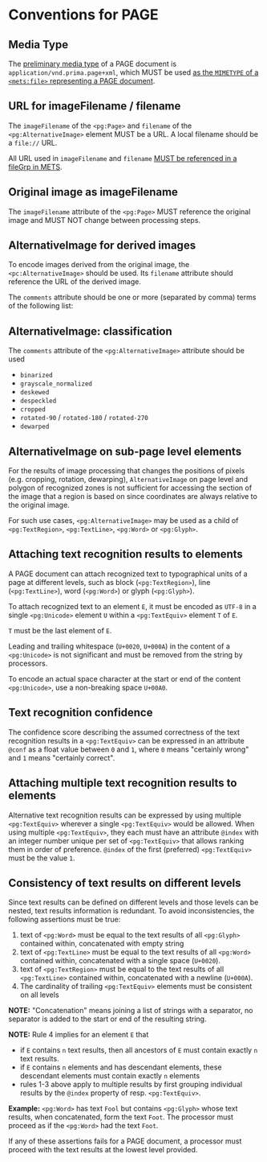 # Conventions for PAGE

## Media Type

The [preliminary media type](https://github.com/OCR-D/spec/issues/33) of a PAGE
document is `application/vnd.prima.page+xml`, which MUST be used [as the `MIMETYPE` of a `<mets:file>`
representing a PAGE document](https://ocr-d.github.io/mets#media-type-for-page-xml).

## URL for imageFilename / filename

The `imageFilename` of the `<pg:Page>` and `filename` of the
`<pg:AlternativeImage>` element MUST be a URL. A local filename should be a
`file://` URL.

All URL used in `imageFilename` and `filename` [MUST be referenced in a fileGrp
in METS](https://ocr-d.github.io/mets#if-in-page-then-in-mets).

## Original image as imageFilename

The `imageFilename` attribute of the `<pg:Page>` MUST reference the original
image and MUST NOT change between processing steps.

## AlternativeImage for derived images

To encode images derived from the original image, the `<pc:AlternativeImage>`
should be used. Its `filename` attribute should reference the URL of the
derived image.

The `comments` attribute should be one or more (separated by comma) terms of
the following list:

## AlternativeImage: classification

The `comments` attribute of the `<pg:AlternativeImage>` attribute should be used

  * `binarized`
  * `grayscale_normalized`
  * `deskewed`
  * `despeckled`
  * `cropped`
  * `rotated-90` / `rotated-180` / `rotated-270`
  * `dewarped`

## AlternativeImage on sub-page level elements

For the results of image processing that changes the positions of pixels (e.g.
cropping, rotation, dewarping), `AlternativeImage` on page level and polygon of
recognized zones is not sufficient for accessing the section of the image that a region is based on
since coordinates are always relative to the original image.

For such use cases, `<pg:AlternativeImage>` may be used as a child of
`<pg:TextRegion>`, `<pg:TextLine>`, `<pg:Word>` or `<pg:Glyph>`.

## Attaching text recognition results to elements

A PAGE document can attach recognized text to typographical units of
a page at different levels, such as block (`<pg:TextRegion>`), line
(`<pg:TextLine>`), word (`<pg:Word>`) or glyph (`<pg:Glyph>`).

To attach recognized text to an element `E`, it must be encoded as
`UTF-8` in a single `<pg:Unicode>` element `U` within a `<pg:TextEquiv>`
element `T` of `E`.

`T` must be the last element of `E`.

Leading and trailing whitespace (`U+0020`, `U+000A`) in the content of a
`<pg:Unicode>` is not significant and must be removed from the string by
processors.

To encode an actual space character at the start or end of the content
`<pg:Unicode>`, use a non-breaking space `U+00A0`.

## Text recognition confidence

The confidence score describing the assumed correctness of the text recognition results in a
`<pg:TextEquiv>` can be expressed in an attribute `@conf` as a float value
between `0` and `1`, where `0` means "certainly wrong" and `1` means "certainly
correct".

## Attaching multiple text recognition results to elements

Alternative text recognition results can be expressed by using multiple
`<pg:TextEquiv>` wherever a single `<pg:TextEquiv>` would be allowed. When
using multiple `<pg:TextEquiv>`, they each must have an attribute `@index` with
an integer number unique per set of `<pg:TextEquiv>` that allows ranking them
in order of preference. `@index` of the first (preferred) `<pg:TextEquiv>` must be
the value `1`.

## Consistency of text results on different levels

Since text results can be defined on different levels and those levels can
be nested, text results information is redundant. To avoid inconsistencies,
the following assertions must be true:

  1. text of `<pg:Word>` must be equal to the text results of all `<pg:Glyph>`
    contained within, concatenated with empty string
  2. text of `<pg:TextLine>` must be equal to the text results of all
    `<pg:Word>` contained  within, concatenated with a single space (`U+0020`).
  3. text of `<pg:TextRegion>` must be equal to the text results of all
    `<pg:TextLine>` contained within, concatenated with a newline (`U+000A`).
  4. The cardinality of trailing `<pg:TextEquiv>` elements must be consistent on
    all levels

**NOTE:** "Concatenation" means joining a list of strings with a separator, no
separator is added to the start or end of the resulting string.

**NOTE:** Rule 4 implies for an element `E` that
  - if `E` contains `n` text results, then all ancestors of `E` must contain
    exactly `n` text results.
  - if `E` contains `n` elements and has descendant elements, these descendant
    elements must contain exactly `n` elements
  - rules 1-3 above apply to multiple results by first grouping individual results
    by the `@index` property of resp. `<pg:TextEquiv>`.

**Example:** `<pg:Word>` has text `Fool` but contains `<pg:Glyph>` whose
text results, when concatenated, form the text `Foot`. The processor must proceed as if
the `<pg:Word>` had the text `Foot`.

If any of these assertions fails for a PAGE document, a processor must proceed
with the text results at the lowest level provided.


